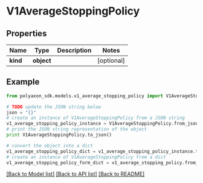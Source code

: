 # V1AverageStoppingPolicy


## Properties
Name | Type | Description | Notes
------------ | ------------- | ------------- | -------------
**kind** | **object** |  | [optional] 

## Example

```python
from polyaxon_sdk.models.v1_average_stopping_policy import V1AverageStoppingPolicy

# TODO update the JSON string below
json = "{}"
# create an instance of V1AverageStoppingPolicy from a JSON string
v1_average_stopping_policy_instance = V1AverageStoppingPolicy.from_json(json)
# print the JSON string representation of the object
print V1AverageStoppingPolicy.to_json()

# convert the object into a dict
v1_average_stopping_policy_dict = v1_average_stopping_policy_instance.to_dict()
# create an instance of V1AverageStoppingPolicy from a dict
v1_average_stopping_policy_form_dict = v1_average_stopping_policy.from_dict(v1_average_stopping_policy_dict)
```
[[Back to Model list]](../README.md#documentation-for-models) [[Back to API list]](../README.md#documentation-for-api-endpoints) [[Back to README]](../README.md)


